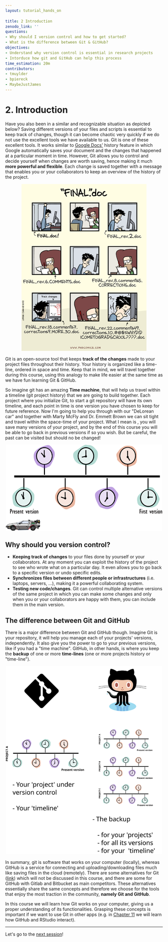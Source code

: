 ```yaml
---
layout: tutorial_hands_on

title: 2 Introduction
zenodo_link: ''
questions:
- Why should I version control and how to get started? 
- What is the difference between Git & GitHub?
objectives:
- Understand why version control is essential in research projects
- Intorduce how git and GitHub can help this process
time_estimation: 20m
contributors:
- tmuylder
- bpiereck
- MaybeJustJames
---
```



# 2. Introduction
Have you also been in a similar and recognizable situation as depicted below? Saving different versions of your files and scripts is essential to keep track of changes, though it can become chaotic very quickly if we do not use the excellent tools we have available to us. Git is one of these excellent tools. It works similar to [Google Docs'](https://support.google.com/drive/answer/2409045?co=GENIE.Platform%3DDesktop&hl=en) history feature in which Google automatically saves your document and the changes that happened at a particular moment in time. However, Git allows you to control and decide yourself when changes are worth saving, hence making it much **more powerful and flexible**. Each change is saved together with a message that enables you or your collaborators to keep an overview of the history of the project.  



<center><img src="../../images/images_tutorial/version-control-meme.png" width="400"/></center>



Git is an open-source tool that keeps **track of the changes** made to your project files throughout their history. Your history is organized like a time-line, ordered in space and time. Keep that in mind, we will travel together during this course, using this analogy to make life easier at the same time as we have fun learning Git & GitHub. 

So imagine git has an amazing **Time machine**, that will help us travel within a timeline (git project history) that we are going to build together. Each project where you initialize Git, to start a git repository will have its own timeline, and each point in time is one version you have chosen to keep for future reference. Now I'm going to help you through with our "DeLorean car" and together with Marty McFly and Dr. Emmett Brown we can sit tight and travel within the space-time of your project. What I mean is , you will save many versions of your project, and by the end of this course you will be able to go back in previous versions if so you wish. But be careful, the past can be visited but should no be changed!


<center><img src="../../images/images_tutorial/timeline-delorean.png" width="500"></center>



## Why should you version control? 

- **Keeping track of changes** to your files done by yourself or your collaborators. At any moment you can exploit the history of the project to see who wrote what on a particular day. It even allows you to go back to a specific version or undo specific edits. 
- **Synchronizes files between different people or infrastructures** (i.e. laptops, servers, ...), making it a powerful collaborating system. 
- **Testing new code/changes**. Git can control multiple alternative versions of the same project in which you can make some changes and only when you or your collaborators are happy with them, you can include them in the main version.

## The difference between Git and GitHub
There is a major difference between Git and GitHub though. Imagine Git is your repository, it will help you manage each of your projects' versions, independently. It also give you the power to go to your previous versions, like if you had a "time machine". GitHub, in other hands, is where you keep the **backup** of one or more **time-lines** (one or more projects history or "time-line"). 

<center><img src="../../images/images_tutorial/git-vs-github.svg" width="500"/></center>


In summary, git is software that works on your computer (locally), whereas GitHub is a service for connecting and uploading/downloading files much like saving files in the cloud (remotely). There are some alternatives for Git ([link](https://www.g2.com/products/git/competitors/alternatives)) which will not be discussed in this course, and there are some for GitHub with Gitlab and Bitbucket as main competitors. These alternatives essentially share the same concepts and therefore we choose for the tools that enjoy the most traction in the community, **namely Git and GitHub**. 

In this course we will learn how Git works on your computer, giving us a proper understanding of its functionalities. Grasping these concepts is important if we want to use Git in other apps (e.g. in [Chapter 11](https://material.bits.vib.be/topics/git-introduction/tutorials/11_github_rstudio/tutorial.html) we will learn how GitHub and RStudio interact).

---

Let's go to the [next session](https://liascript.github.io/course/?https://raw.githubusercontent.com/vibbits/introduction-github/master/tutorials/3_getting_started/tutorial.md#1)!
